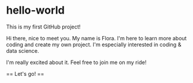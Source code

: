 # hello-world
This is my first GitHub project!

Hi there, nice to meet you.
My name is Flora. I'm here to learn more about coding and create my own project. I'm especially interested in coding & data science.

I'm really excited about it. Feel free to join me on my ride!

== Let's go! ==
